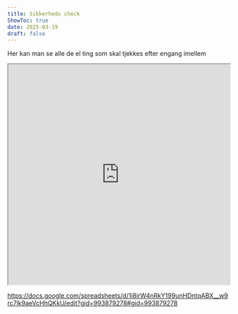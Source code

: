 ```yaml
---
title: Sikkerheds check
ShowToc: true
date: 2025-03-19
draft: false
---
```

<!-- weight: 48 -->

Her kan man se alle de el ting som skal tjekkes efter engang imellem

<!-- prettier-ignore-start -->
<iframe style="width: 100%;  height: 500px" src="https://docs.google.com/spreadsheets/d/e/2PACX-1vQuAvdLRprbt4b7tcmFZNnv8eournChbjGpQbltYWOKLs_i5GhMKDWQ6fco1T0HztshZPCkysOz6rTv/pubhtml?gid=993879278&amp;single=true&amp;widget=true&amp;headers=false"></iframe>
<!-- prettier-ignore-end -->

<https://docs.google.com/spreadsheets/d/1i8irW4nRkY199unHDntqABX__w9rc7lk9aeVcHhQKkU/edit?gid=993879278#gid=993879278>
